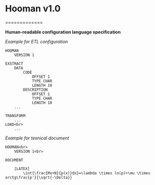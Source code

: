 # Hooman v1.0
=============

__Human-readable configuration language specification__



_Example for ETL configuration_

```    
HOOMAN
    VERSION 1

EXSTRACT
    DATA
        CODE
            OFFSET 1
            TYPE CHAR
            LENGTH 10
        DESCRIPTION
            OFFSET 1
            TYPE CHAR
            LENGTH 10
    ...        
        
TRANSFORM
    ...
LOAD<br>
    ...
```

_Example for texnical document_

```    
HOOMAN<br>
    VERSION 1<br>

DOCUMENT
    
    [LATEX]
        \int{\frac{Mx+N}{p(x)}dx}=\lambda \times ln(p)+\mu \times arctg\frac{p'}{\sqrt{-\Delta}}
```    
    

